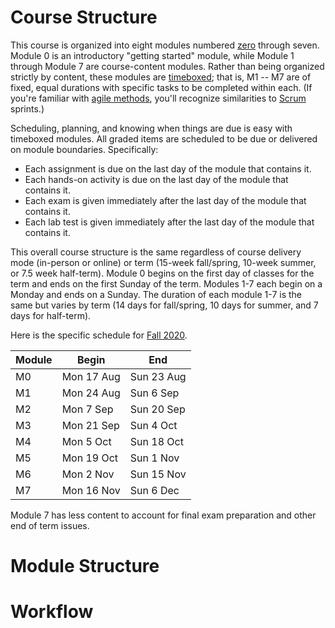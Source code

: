 # Course Structure

This course is organized into eight modules numbered
[zero](https://www.cs.utexas.edu/users/EWD/transcriptions/EWD08xx/EWD831.html)
through seven. Module 0 is an introductory "getting started" module, while
Module 1 through Module 7 are course-content modules. Rather than being
organized strictly by content, these modules are
[timeboxed](https://en.wikipedia.org/wiki/Timeboxing); that is, M1 -- M7 are
of fixed, equal durations with specific tasks to be completed within each. (If
you're familiar with 
[agile methods](https://en.wikipedia.org/wiki/Agile_software_development),
you'll recognize similarities to
[Scrum](https://en.wikipedia.org/wiki/Scrum_(software_development)) sprints.)

Scheduling, planning, and knowing when things are due is easy with timeboxed
modules. All graded items are scheduled to be due or delivered on module
boundaries. Specifically:

- Each assignment is due on the last day of the module that contains it.
- Each hands-on activity is due on the last day of the module that contains it.
- Each exam is given immediately after the last day of the module that contains it.
- Each lab test is given immediately after the last day of the module that contains it.

This overall course structure is the same regardless of course delivery mode
(in-person or online) or term (15-week fall/spring, 10-week summer, or 7.5
week half-term). Module 0 begins on the first day of classes for the term and
ends on the first Sunday of the term. Modules 1-7 each begin on a Monday and
ends on a Sunday. The duration of each module 1-7 is the same but varies by
term (14 days for fall/spring, 10 days for summer, and 7 days for half-term).

Here is the specific schedule for [Fall 2020](http://www.auburn.edu/main/auweb_calendar.php).

Module | Begin | End
------ | ----- | ---
M0 | Mon 17 Aug | Sun 23 Aug
M1 | Mon 24 Aug | Sun 6 Sep
M2 | Mon 7 Sep | Sun 20 Sep
M3 | Mon 21 Sep | Sun 4 Oct
M4 | Mon 5 Oct | Sun 18 Oct
M5 | Mon 19 Oct | Sun 1 Nov
M6 | Mon 2 Nov | Sun 15 Nov
M7 | Mon 16 Nov | Sun 6 Dec

Module 7 has less content to account for final exam preparation and other end
of term issues.

# Module Structure


# Workflow

